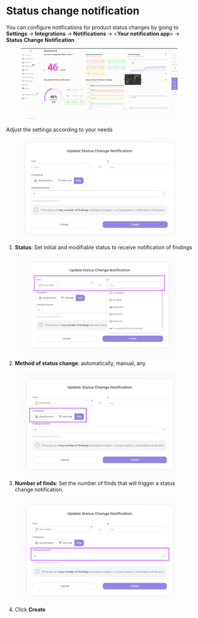 # Status change notification

You can configure notifications for product status changes by going to **Settings** -> **Integrations** -> **Notifications** -> <**Your notification app**> -> **Status Change Notification**

<figure><img src="../../../.gitbook/assets/notific.gif" alt=""><figcaption></figcaption></figure>

Adjust the settings according to your needs

<figure><img src="../../../.gitbook/assets/image (1) (1) (1).png" alt=""><figcaption></figcaption></figure>

1. **Status**: Set initial and modifiable status to receive notification of findings

<figure><img src="../../../.gitbook/assets/image (1) (1) (1) (1).png" alt=""><figcaption></figcaption></figure>

2. **Method of status change**: automatically, manual, any

<figure><img src="../../../.gitbook/assets/image (2) (1) (1).png" alt=""><figcaption></figcaption></figure>

3. **Number of finds**: Set the number of finds that will trigger a status change notification.

<figure><img src="../../../.gitbook/assets/image (3) (1).png" alt=""><figcaption></figcaption></figure>

4. Click **Create**
